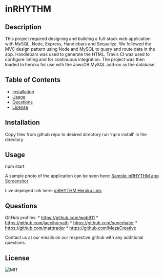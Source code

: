  # inRHYTHM


## Description

This project required designing and building a full-stack web application with MySQL, Node, Express, Handlebars and Sequelize. We followed the MVC design pattern using Node and MySQL to query and route data in the app. Handlebars was used to generate the HTML. Travis CI was used to configure linting and for continuous integration. The project was then loaded to heroku for use with the JawsDB MySQL add-on as the database. 


## Table of Contents

  * [Installation](#Installation)
  * [Usage](#Usage) 
  * [Questions](#Questions)
  * [License](#License)

  ## Installation
  Copy files from github repo to desired directory 
  run 'npm install' in the directory 

  ## Usage
  npm start
  

  A sample photo of the application can be seen here:
      [Sample inRHYTHM app Screenshot](./public/assets/img/landing.png) 
 
  Live deployed link here:
    [inRHYTHM Heroku Link](https://guarded-cliffs-86649.herokuapp.com/)

  ## Questions
  GitHub profiles: 
    * https://github.com/wpb911
    * https://github.com/jaccihorvath
    * https://github.com/sugerhater
    * https://github.com/matttrader
    * https://github.com/MezaCreative

  
  Contact us at our emails on our respective github with any additional questions.


  ## License
  ![MIT  ](https://img.shields.io/badge/MIT-License-orange)
